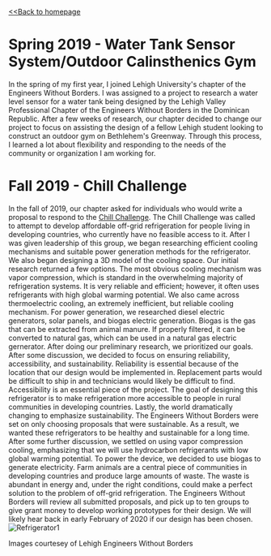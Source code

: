 [<<Back to homepage](https://liam-magargal.github.io/Liam-Magargal/)

# Spring 2019 - Water Tank Sensor System/Outdoor Calinsthenics Gym
  In the spring of my first year, I joined Lehigh University's chapter of the Engineers Without Borders. I was assigned to a project to research a water level sensor for a water tank being designed by the Lehigh Valley Professional Chapter of the Engineers Without Borders in the Dominican Republic. After a few weeks of research, our chapter decided to change our project to focus on assisting the design of a fellow Lehigh student looking to construct an outdoor gym on Bethlehem's Greenway. Through this process, I learned a lot about flexibility and responding to the needs of the community or organization I am working for.
  
# Fall 2019 - Chill Challenge
  In the fall of 2019, our chapter asked for individuals who would write a proposal to respond to the [Chill Challenge](https://www.ewb-usa.org/chill-challenge/). The Chill Challenge was called to attempt to develop affordable off-grid refrigeration for people living in developing countries, who currently have no feasible access to it. After I was given leadership of this group, we began researching efficient cooling mechanisms and suitable power generation methods for the refrigerator. We also began designing a 3D model of the cooling space. Our initial research returned a few options. The most obvious cooling mechanism was vapor compression, which is standard in the overwhelming majority of refrigeration systems. It is very reliable and efficient; however, it often uses refrigerants with high global warming potential. We also came across thermoelectric cooling, an extremely inefficient, but reliable cooling mechanism. For power generation, we researched diesel electric generators, solar panels, and biogas electric generation. Biogas is the gas that can be extracted from animal manure. If properly filtered, it can be converted to natural gas, which can be used in a natural gas electric gernerator. After doing our preliminary research, we prioritized our goals. After some discussion, we decided to focus on ensuring reliability, accessibility, and sustainability. Reliability is essential because of the location that our design would be implemented in. Replacement parts would be difficult to ship in and technicians would likely be difficult to find. Accessibility is an essential piece of the project. The goal of designing this refrigerator is to make refrigeration more accessible to people in rural communities in developing countries. Lastly, the world dramatically changing to emphasize sustainability. The Engineers Without Borders were set on only choosing proposals that were sustainable. As a result, we wanted these refrigerators to be healthy and sustainable for a long time. After some further discussion, we settled on using vapor compression cooling, emphasizing that we will use hydrocarbon refrigerants with low global warming potential. To power the device, we decided to use biogas to generate electricity. Farm animals are a central piece of communities in developing countries and produce large amounts of waste. The waste is abundant in energy and, under the right conditions, could make a perfect solution to the problem of off-grid refrigeration. The Engineers Without Borders will review all submitted proposals, and pick up to ten groups to give grant money to develop working prototypes for their design. We will likely hear back in early February of 2020 if our design has been chosen.
![Refrigerator1](https://user-images.githubusercontent.com/59369935/71607359-b73aa380-2b46-11ea-8afc-768610b62320.png)

Images courtesey of Lehigh Engineers Without Borders
